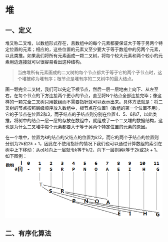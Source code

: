 # 堆

## 一、定义

堆又称二叉堆，以数组形式存在，且数组中的每个元素都要保证大于等于另两个特定位置的元素；相应的，这些位置的元素又至少要大于等于数组中的另两个元素，以此类推。如果我们将所有元素画成一颗二叉树，将每个较大元素和两个较小的元素用边连接就可以很容易看出这种结构。

> 当由堆所有元素画成的二叉树的每个节点都大于等于它的两个子节点时，这个堆被称为堆有序；根节点是堆有序的二叉树中的最大结点。

画一颗完全二叉树，我们可以先定下根节点，然后一层一层地由上向下、从左至右，在每个节点的下方连接两个更小的节点，直至将N个结点全部连接完毕；像这样的一颗完全二叉树只用数组而不需要指针就可以表示出来。具体方法就是：将二叉树的节点按照层级顺序放入数组中，根节点在位置1（数组的第一个位置不用），它的子节点在位置2和3，而子结点的子结点则分别在位置4、5、6和7，以此类推，将树中的结点一层一层的存放在数组中，就组成了一个二叉堆的数据结构，这也是为什么二叉堆中每个元素都要大于等于另两个特定位置的元素的原因。

在一个堆中，位置为$k$的结点的父结点的位置为$k/2$，而它的两个子结点的位置则分别为$2k$和$2k+1$，因此在不使用指针的情况下我们也可以通过计算数组的索引在树中上下移动：从$a[k]$向上一层就令$k$等于$k/2$，向下一层则另$k$等于$2k$或$2k+1$。如下图例：
![堆的表示](images/堆结构.png)

## 二、有序化算法

